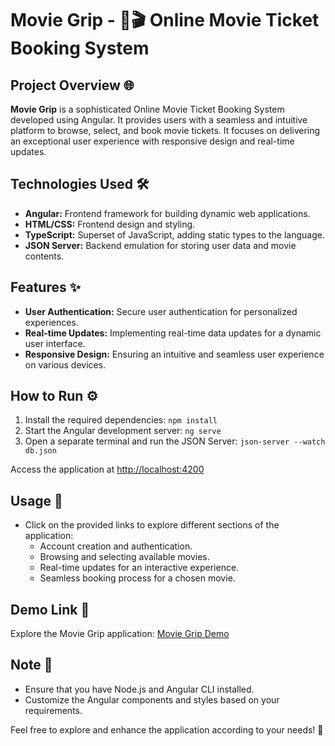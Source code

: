 # Movie Grip - 🍿🎬 Online Movie Ticket Booking System

## Project Overview 🌐

**Movie Grip** is a sophisticated Online Movie Ticket Booking System developed using Angular. It provides users with a seamless and intuitive platform to browse, select, and book movie tickets. It focuses on delivering an exceptional user experience with responsive design and real-time updates.

## Technologies Used 🛠️

- **Angular:** Frontend framework for building dynamic web applications.
- **HTML/CSS:** Frontend design and styling.
- **TypeScript:** Superset of JavaScript, adding static types to the language.
- **JSON Server:** Backend emulation for storing user data and movie contents.

## Features ✨

- **User Authentication:** Secure user authentication for personalized experiences.
- **Real-time Updates:** Implementing real-time data updates for a dynamic user interface.
- **Responsive Design:** Ensuring an intuitive and seamless user experience on various devices.

## How to Run ⚙️

1. Install the required dependencies: `npm install`
2. Start the Angular development server: `ng serve`
3. Open a separate terminal and run the JSON Server: `json-server --watch db.json`

Access the application at [http://localhost:4200](http://localhost:4200)

## Usage 🚀

- Click on the provided links to explore different sections of the application:
  - Account creation and authentication.
  - Browsing and selecting available movies.
  - Real-time updates for an interactive experience.
  - Seamless booking process for a chosen movie.

## Demo Link 🚀

Explore the Movie Grip application: [Movie Grip Demo](#)

## Note 📝

- Ensure that you have Node.js and Angular CLI installed.
- Customize the Angular components and styles based on your requirements.

Feel free to explore and enhance the application according to your needs! 🎉
